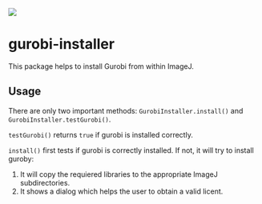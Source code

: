 [![](https://travis-ci.org/TrNdy/gurobi-installer.svg?branch=master)](https://travis-ci.org/TrNdy/gurobi-installer)

# gurobi-installer

This package helps to install Gurobi from within ImageJ.

## Usage

There are only two important methods: `GurobiInstaller.install()` and `GurobiInstaller.testGurobi()`.

`testGurobi()` returns `true` if gurobi is installed correctly.

`install()` first tests if gurobi is correctly installed. If not, it will try to install guroby:
1. It will copy the requiered libraries to the appropriate ImageJ subdirectories.
2. It shows a dialog which helps the user to obtain a valid licent.
